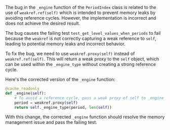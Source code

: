 The bug in the `_engine` function of the `PeriodIndex` class is related to the use of `weakref.ref(self)` which is intended to prevent memory leaks by avoiding reference cycles. However, the implementation is incorrect and does not achieve the desired result.

The bug causes the failing test `test_get_level_values_when_periods` to fail because the `weakref` is not correctly capturing a weak reference to `self`, leading to potential memory leaks and incorrect behavior.

To fix the bug, we need to use `weakref.proxy(self)` instead of `weakref.ref(self)`. This will return a weak proxy to the `self` object, which can be used within the `_engine_type` without creating a strong reference cycle.

Here's the corrected version of the `_engine` function:

```python
@cache_readonly
def _engine(self):
    # To avoid a reference cycle, pass a weak proxy of self to _engine_type.
    period = weakref.proxy(self)
    return self._engine_type(period, len(self))
```

With this change, the corrected `_engine` function should resolve the memory management issue and pass the failing test.